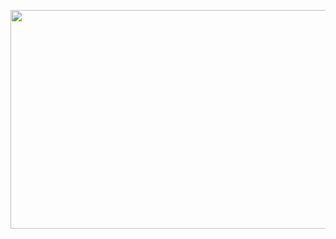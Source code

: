 <p align="center">
  <img src="https://github.com/spausum/spausum/assets/121176362/81a7bffa-50ef-4fc6-bdec-4ba26d91762c" alt="forest" width="1200" height="350">
</p>

<!--
**spausum/spausum** is a ✨ _special_ ✨ repository because its `README.md` (this file) appears on your GitHub profile.

Here are some ideas to get you started:

- 🔭 I’m currently working on ...
- 🌱 I’m currently learning ...
- 👯 I’m looking to collaborate on ...
- 🤔 I’m looking for help with ...
- 💬 Ask me about ...
- 📫 How to reach me: ...
- 😄 Pronouns: ...
- ⚡ Fun fact: ...
-->
